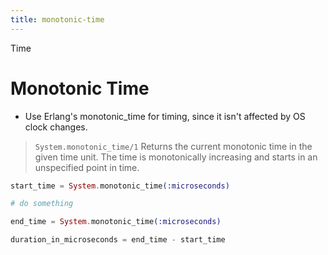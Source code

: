 ```yaml
---
title: monotonic-time
---
```


Time

# Monotonic Time

- Use Erlang\'s monotonic_time for timing, since it isn\'t affected by
  OS clock changes.

> `System.monotonic_time/1` Returns the current monotonic time in the
> given time unit. The time is monotonically increasing and starts in an
> unspecified point in time.

```ex
start_time = System.monotonic_time(:microseconds)

# do something

end_time = System.monotonic_time(:microseconds)

duration_in_microseconds = end_time - start_time
```
